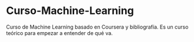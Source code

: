 # Curso-Machine-Learning
Curso de Machine Learning basado en Coursera y bibliografía. Es un curso teórico para empezar a entender de qué va.
